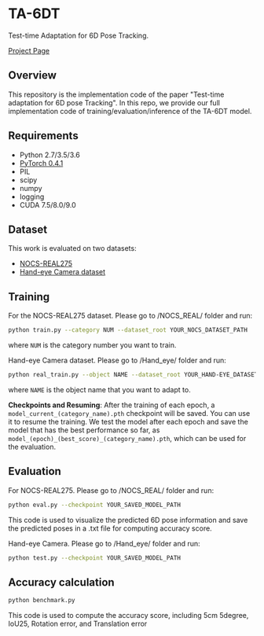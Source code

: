 # TA-6DT  
Test-time Adaptation for 6D Pose Tracking.

[Project Page](https://qm-ipalab.github.io/TA-6DT/) 


## Overview
This repository is the implementation code of the paper "Test-time adaptation for 6D pose Tracking".
In this repo, we provide our full implementation code of training/evaluation/inference of the TA-6DT model.

## Requirements

* Python 2.7/3.5/3.6
* [PyTorch 0.4.1](https://pytorch.org/) 
* PIL
* scipy
* numpy
* logging
* CUDA 7.5/8.0/9.0

## Dataset

This work is evaluated on two datasets:
* [NOCS-REAL275](https://github.com/hughw19/NOCS_CVPR2019)
* [Hand-eye Camera dataset](https://zenodo.org/record/8172205)



## Training
For the NOCS-REAL275 dataset. Please go to /NOCS_REAL/ folder and run:
```bash
python train.py --category NUM --dataset_root YOUR_NOCS_DATASET_PATH
```
where `NUM` is the category number you want to train.


Hand-eye Camera dataset. Please go to /Hand_eye/ folder and run:
```bash
python real_train.py --object NAME --dataset_root YOUR_HAND-EYE_DATASET_PATH --checkpoints YOUR_SAVED_MODEL_PATH
```
where `NAME` is the object name that you want to adapt to.

**Checkpoints and Resuming**: 
After the training of each epoch, a `model_current_(category_name).pth` checkpoint will be saved. 
You can use it to resume the training. 
We test the model after each epoch and save the model that has the best performance so far, as `model_(epoch)_(best_score)_(category_name).pth`, which can be used for the evaluation.

## Evaluation
For NOCS-REAL275. Please go to /NOCS_REAL/ folder and run:
```bash
python eval.py --checkpoint YOUR_SAVED_MODEL_PATH
```
This code is used to visualize the predicted 6D pose information and save the predicted poses in a .txt file for computing accuracy score. 


Hand-eye Camera. Please go to /Hand_eye/ folder and run:
```bash
python test.py --checkpoint YOUR_SAVED_MODEL_PATH
```

## Accuracy calculation
```bash
python benchmark.py
```
This code is used to compute the accuracy score, including 5cm 5degree, IoU25, Rotation error, and Translation error


